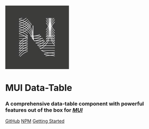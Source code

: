[![image](assets/favicon.png ":size=90x90")](https://github.com/WeAreNova/)

# MUI Data-Table

<h3>A comprehensive data-table component with powerful features out of the box for <a href="https://v4.mui.com" target="_blank" rel="noopener noreferrer"><em>MUI</em></a></h3>

<a href="https://github.com/WeAreNova/mui-data-table" target="_blank" rel="noopener noreferrer">GitHub</a>
<a href="https://www.npmjs.com/package/@wearenova/mui-data-table" target="_blank" rel="noopener noreferrer">NPM</a>
[Getting Started](#introduction)
